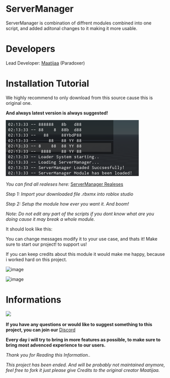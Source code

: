 # ServerManager

ServerManager is combination of diffrent modules combined into one script, and added aditonal changes to it making it more usable.

# Developers

 Lead Developer: [Maatijaa](https://github.com/Maatijaa/) (Paradoxer)

# Installation Tutorial

 We highly recommend to only download from this source cause this is original one.

**And always latest version is always suggested!**

![img.png](images/img.png)

*You can find all realeses here:* [ServerManager Realeses](https://github.com/Maatijaa/ServerManager/releases/)

*Step 1: Import your downloaded file .rbxmx into roblox studio*

*Step 2: Setup the module how ever you want it. And boom!*

*Note: Do not edit any part of the scripts if you dont know what are you doing cause it may break a whole module.*


It should look like this:

You can change messages modify it to your use case, and thats it! Make sure to start our project! to support us!

If you can keep credits about this module it would make me happy, because i worked hard on this project.

![image](https://github.com/user-attachments/assets/dcba956a-2d1c-49c1-bd48-280a1524ec67)

![image](https://github.com/user-attachments/assets/da7e4d65-3704-43ac-a27c-e1d714723326)

# Informations

![](https://img.shields.io/github/license/Maatijaa/ServerManager)

**If you have any questions or would like to suggest something to this project, you can join our** [Discord](https://discord.gg/Dn4RnDu2wS)

**Every day i will try to bring in more features as possible, to make sure to bring most advenced experience to our users.**

*Thank you for Reading this Information..*

*This project has been ended. And will be probably not maintained anymore, feel free to fork it just please give Credits to the original creator Maatijaa.*
